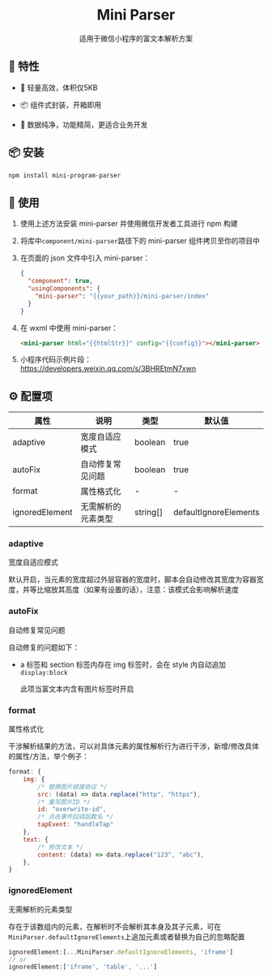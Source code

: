 <h1 align="center">Mini Parser</h1>

<div align="center">适用于微信小程序的富文本解析方案</div>

## 🎉 特性

- 🎈  轻量高效，体积仅5KB

- 📦 组件式封装，开箱即用

- 🔨 数据纯净，功能精简，更适合业务开发

## 📦 安装

```bash
npm install mini-program-parser
```

## 🔨 使用

1. 使用上述方法安装 mini-parser 并使用微信开发者工具进行 npm 构建

2. 将库中`component/mini-parser`路径下的 mini-parser 组件拷贝至你的项目中

3. 在页面的 json 文件中引入 mini-parser：
   
   ```json
   {
     "component": true,
     "usingComponents": {
       "mini-parser": "{{your_path}}/mini-parser/index"
     }
   }
   ```

4. 在 wxml 中使用 mini-parser：
   
   ```html
   <mini-parser html="{{htmlStr}}" config="{{config}}"></mini-parser>
   ```

5. 小程序代码示例片段：https://developers.weixin.qq.com/s/3BHREtmN7xwn

## ⚙️ 配置项

| 属性             | 说明        | 类型       | 默认值                   |
| -------------- | --------- | -------- | --------------------- |
| adaptive       | 宽度自适应模式   | boolean  | true                  |
| autoFix        | 自动修复常见问题  | boolean  | true                  |
| format         | 属性格式化     | -        | -                     |
| ignoredElement | 无需解析的元素类型 | string[] | defaultIgnoreElements |

### adaptive

宽度自适应模式

默认开启，当元素的宽度超过外层容器的宽度时，脚本会自动修改其宽度为容器宽度，并等比缩放其高度（如果有设置的话），注意：该模式会影响解析速度

### autoFix

自动修复常见问题

自动修复的问题如下：

- a 标签和 section 标签内存在 img 标签时，会在 style 内自动追加`display:block`
  
  此项当富文本内含有图片标签时开启

### format

属性格式化

干涉解析结果的方法，可以对具体元素的属性解析行为进行干涉，新增/修改具体的属性/方法，举个例子：

```javascript
format: {
    img: {
        /* 替换图片链接协议 */
        src: (data) => data.replace("http", "https"),
        /* 重写图片ID */
        id: "overwrite-id",
        /* 点击事件回调函数名 */
        tapEvent: "handleTap"
    },
    text: {
        /* 修改文本 */
        content: (data) => data.replace("123", "abc"),
    },
}
```

### ignoredElement

无需解析的元素类型

存在于该数组内的元素，在解析时不会解析其本身及其子元素，可在`MiniParser.defaultIgnoreElements`上追加元素或者替换为自己的忽略配置

```javascript
ignoredElement:[...MiniParser.defaultIgnoreElements, 'iframe']
// or
ignoredElement:['iframe', 'table', '...']
```
